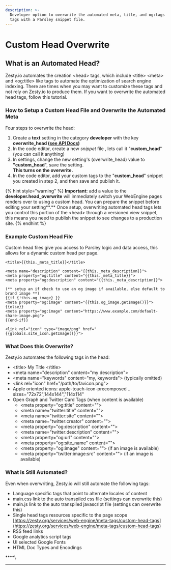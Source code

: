 ```yaml
---
description: >-
  Developer option to overwrite the automated meta, title, and og:tags <head>
  tags with a Parsley snippet file.
---
```


# Custom Head Overwrite

## What is an Automated Head?

Zesty.io automates the creation \<head> tags, which include \<title> \<meta> and \<og:title> like tags to automate the optimization of search engine indexing. There are times when you may want to customize these tags and not rely on Zesty.io to produce them. If you want to overwrite the automated head tags, follow this tutorial.

### How to Setup a Custom Head File and Overwrite the Automated Meta

Four steps to overwrite the head:

1. Create a **text** setting in the category **developer** with the key **overwrite\_head (**[**see API Docs**](https://instances-api.zesty.org/?version=latest#588eccb2-8f3a-482d-b2dd-cfc9a2be93e9)**)**
2. In the code editor, create a new _snippet_ file , lets call it "**custom\_head**" (you can call it anything)
3. In settings, change the new setting's (overwrite\_head) value to **"custom\_head**", save the setting. \
   **This turns on the overwrite.**
4. In the code editor, add your custom tags to the "**custom\_head**" snippet you created in step 2,  and then save and publish it.

{% hint style="warning" %}
**Important:** add a value to the **developer.head\_overwrite** will immediately switch your WebEngine pages renders over to using a custom head. You can prepare the snippet before editing your setting**.** Once setup, overwriting automated head tags lets you control this portion of the \<head> through a versioned view snippet, this means you need to publish the snippet to see changes to a production site.
{% endhint %}

### Example Custom Head File

Custom head files give you access to Parsley logic and data access, this allows for a dynamic custom head per page.

```markup
<title>{{this._meta_title}}</title>

<meta name="description" content="{{this._meta_description}}">
<meta property="og:title" content="{{this._meta_title}}">
<meta property="og:description" content="{{this._meta_description}}">

(** setup an if check to use an og image if available, else default to brand image **)
{{if {!this.og_image} }}
<meta property="og:image" content="{{this.og_image.getImage()}}">
{{else}}
<meta property="og:image" content="https://www.example.com/default-share-image.png">
{{end-if}}

<link rel="icon" type="image/png" href="{{globals.site_icon.getImage()}}">

```

### What Does this Overwrite?

Zesty.io automates the following tags in the head:

* \<title> My Title \</title>
* \<meta name="description" content="my description">
* \<meta name="keywords" content="my, keywords"> (typically omitted)
* \<link rel="icon" href="/path/to/favicon.png">
* Apple oriented icons: apple-touch-icon-precomposed .. sizes="72x72",144x144","114x114"
* Open Graph and Twitter Card Tags (when content is available)
  * \<meta property="og:title" content="">
  * \<meta name="twitter:title" content="">
  * \<meta name="twitter:site" content="">
  * \<meta name="twitter:creator" content="">
  * \<meta property="og:description" content="">
  * \<meta name="twitter:description" content="">
  * \<meta property="og:url" content="">
  * \<meta property="og:site\_name" content="">
  * \<meta property="og:image" content=""> (if an image is available)
  * \<meta property="twitter:image:src" content=""> (if an image is available)

### What is Still Automated?

Even when overwriting, Zesty.io will still automate the following tags:

* Language specific tags that point to alternate locales of content
* main.css link to the auto transpiled css file (settings can overwrite this)
* main.js link to the auto transpiled javascript file (settings can overwrite this)
* Single head tags resources specific to the page scope [https://zesty.org/services/web-engine/meta-tags/custom-head-tags](https://zesty.org/services/web-engine/meta-tags/custom-head-tags)
* RSS feed links
* Google analytics script tags
* UI selected Google Fonts
* HTML Doc Types and Encodings



****\
****


